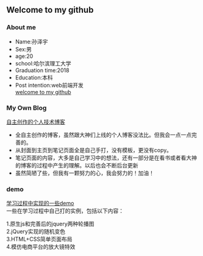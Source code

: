 ## Welcome to my github

### About me   
* Name:孙泽宇   
* Sex:男
* age:20
* school:哈尔滨理工大学
* Graduation time:2018
* Education:本科
* Post intention:web前端开发    
[welcome to my github](https://github.com/Bvtop)

### My Own Blog   
[自主创作的个人技术博客](https://github.com/Bvtop/blog)   
* 全自主创作的博客，虽然跟大神们上线的个人博客没法比。但我会一点一点完善的。   
* 从封面到主页到笔记页面全是自己手打，没有模板，更没有copy。   
* 笔记页面的内容，大多是自己学习中的想法，还有一部分是在看书或者看大神的博客的过程中产生的理解。以后也会不断后台更新    
* 虽然简陋了些，但我有一颗努力的心，我会努力的！加油！

### demo
[学习过程中实现的一些demo](https://github.com/Bvtop/demo)    
一些在学习过程中自己打的实例，包括以下内容：   

1.原生js和完善后的jquery两种轮播图   
2.jQuery实现的随机变色   
3.HTML+CSS简单页面布局   
4.模仿电商平台的放大镜特效

